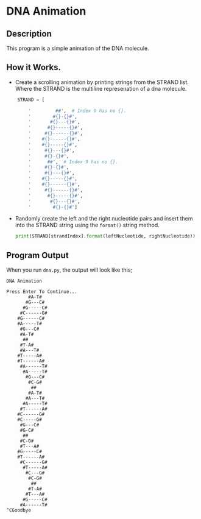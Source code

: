 # DNA Animation

## Description

This program is a simple animation of the DNA molecule.


## How it Works.

- Create a scrolling animation by printing strings from the STRAND list. Where the STRAND is the multiline represenation of a dna molecule.
```python
    STRAND = [

        '         ##',  # Index 0 has no {}.
        '        #{}-{}#',
        '       #{}---{}#',
        '      #{}-----{}#',
        '     #{}------{}#',
        '    #{}------{}#',
        '    #{}-----{}#',
        '     #{}---{}#',
        '     #{}-{}#',
        '      ##',  # Index 9 has no {}.
        '     #{}-{}#',
        '     #{}---{}#',
        '    #{}-----{}#',
        '    #{}------{}#',
        '     #{}------{}#',
        '      #{}-----{}#',
        '       #{}---{}#',
        '        #{}-{}#']
```

- Randomly create the left and the right nucleotide pairs and insert them into the STRAND string using the `format()` string method.
    ```python
    print(STRAND[strandIndex].format(leftNucleotide, rightNucleotide))
    ```


## Program Output

When you run `dna.py`, the output will look like this;

```
DNA Animation

Press Enter To Continue...
        #A-T#
       #G---C#
      #G-----C#
     #C------G#
    #G------C#
    #A-----T#
     #G---C#
     #A-T#
      ##
     #T-A#
     #A---T#
    #T-----A#
    #T------A#
     #A------T#
      #A-----T#
       #G---C#
        #C-G#
         ##
        #A-T#
       #A---T#
      #A-----T#
     #T------A#
    #C------G#
    #C-----G#
     #G---C#
     #G-C#
      ##
     #C-G#
     #T---A#
    #G-----C#
    #T------A#
     #C------G#
      #T-----A#
       #C---G#
        #C-G#
         ##
        #T-A#
       #T---A#
      #G-----C#
     #A------T#
^CGoodbye
```